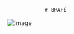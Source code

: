                 # BRAFÉ

![image](https://user-images.githubusercontent.com/44880379/77218055-28ff0980-6b06-11ea-8cb7-44d2e4d30dfc.png)
